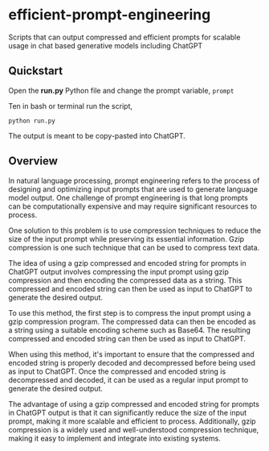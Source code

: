 # efficient-prompt-engineering
Scripts that can output compressed and efficient prompts for scalable usage in chat based generative models including ChatGPT

## Quickstart

Open the **run.py** Python file and change the prompt variable, `prompt`

Ten in bash or terminal run the script,
```
python run.py
```

The output is meant to be copy-pasted into ChatGPT.

## Overview

In natural language processing, prompt engineering refers to the process of designing and optimizing input prompts that are used to generate language model output. One challenge of prompt engineering is that long prompts can be computationally expensive and may require significant resources to process.

One solution to this problem is to use compression techniques to reduce the size of the input prompt while preserving its essential information. Gzip compression is one such technique that can be used to compress text data.

The idea of using a gzip compressed and encoded string for prompts in ChatGPT output involves compressing the input prompt using gzip compression and then encoding the compressed data as a string. This compressed and encoded string can then be used as input to ChatGPT to generate the desired output.

To use this method, the first step is to compress the input prompt using a gzip compression program. The compressed data can then be encoded as a string using a suitable encoding scheme such as Base64. The resulting compressed and encoded string can then be used as input to ChatGPT.

When using this method, it's important to ensure that the compressed and encoded string is properly decoded and decompressed before being used as input to ChatGPT. Once the compressed and encoded string is decompressed and decoded, it can be used as a regular input prompt to generate the desired output.

The advantage of using a gzip compressed and encoded string for prompts in ChatGPT output is that it can significantly reduce the size of the input prompt, making it more scalable and efficient to process. Additionally, gzip compression is a widely used and well-understood compression technique, making it easy to implement and integrate into existing systems.
